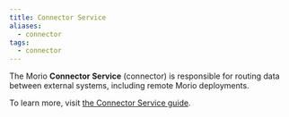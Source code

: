 ```yaml
---
title: Connector Service
aliases:
  - connector
tags:
  - connector
---
```


The Morio **Connector Service** (connector) is responsible for routing data
between external systems, including remote Morio deployments.

To learn more, visit [the Connector Service guide](/docs/guides/services/connector).

